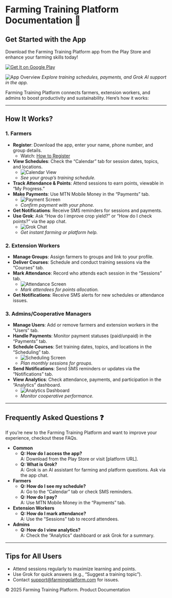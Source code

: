 

# Farming Training Platform Documentation 🌱

## Get Started with the App
Download the Farming Training Platform app from the Play Store and enhance your farming skills today!

[![Get It on Google Play](https://play.google.com/intl/en_us/badges/static/images/badges/en_badge_web_generic.png)](https://play.google.com/store)

![App Overview](Coopconnect-doc/docs/visuals/background.png)
*Explore training schedules, payments, and Grok AI support in the app.*

Farming Training Platform connects farmers, extension workers, and admins to boost productivity and sustainability. Here’s how it works:

---

## How It Works?

### 1. Farmers
- **Register**: Download the app, enter your name, phone number, and group details.
  - Watch: [How to Register](videos/farmer-registration.mp4)
- **View Schedules**: Check the “Calendar” tab for session dates, topics, and locations.
  - ![Calendar View](images/calendar.png)
  - *See your group’s training schedule.*
- **Track Attendance & Points**: Attend sessions to earn points, viewable in “My Progress.”
- **Make Payments**: Use MTN Mobile Money in the “Payments” tab.
  - ![Payment Screen](images/payment-screen.png)
  - *Confirm payment with your phone.*
- **Get Notifications**: Receive SMS reminders for sessions and payments.
- **Use Grok**: Ask “How do I improve crop yield?” or “How do I check points?” via the app chat.
  - ![Grok Chat](images/grok-chat.png)
  - *Get instant farming or platform help.*

### 2. Extension Workers
- **Manage Groups**: Assign farmers to groups and link to your profile.
- **Deliver Courses**: Schedule and conduct training sessions via the “Courses” tab.
- **Mark Attendance**: Record who attends each session in the “Sessions” tab.
  - ![Attendance Screen](images/attendance.png)
  - *Mark attendees for points allocation.*
- **Get Notifications**: Receive SMS alerts for new schedules or attendance issues.

### 3. Admins/Cooperative Managers
- **Manage Users**: Add or remove farmers and extension workers in the “Users” tab.
- **Handle Payments**: Monitor payment statuses (paid/unpaid) in the “Payments” tab.
- **Schedule Courses**: Set training dates, topics, and locations in the “Scheduling” tab.
  - ![Scheduling Screen](images/scheduling.png)
  - *Plan monthly sessions for groups.*
- **Send Notifications**: Send SMS reminders or updates via the “Notifications” tab.
- **View Analytics**: Check attendance, payments, and participation in the “Analytics” dashboard.
  - ![Analytics Dashboard](images/analytics.png)
  - *Monitor cooperative performance.*

---

## Frequently Asked Questions ❓

If you’re new to the Farming Training Platform and want to improve your experience, checkout these FAQs.

- **Common**
  - **Q: How do I access the app?**  
    A: Download from the Play Store or visit [platform URL].
  - **Q: What is Grok?**  
    A: Grok is an AI assistant for farming and platform questions. Ask via the app chat.
- **Farmers**
  - **Q: How do I see my schedule?**  
    A: Go to the “Calendar” tab or check SMS reminders.
  - **Q: How do I pay?**  
    A: Use MTN Mobile Money in the “Payments” tab.
- **Extension Workers**
  - **Q: How do I mark attendance?**  
    A: Use the “Sessions” tab to record attendees.
- **Admins**
  - **Q: How do I view analytics?**  
    A: Check the “Analytics” dashboard or ask Grok for a summary.

---

## Tips for All Users
- Attend sessions regularly to maximize learning and points.
- Use Grok for quick answers (e.g., “Suggest a training topic”).
- Contact support@farmingplatform.com for issues.

© 2025 Farming Training Platform. Product Documentation
